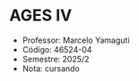 # AGES IV

-  Professor: Marcelo Yamaguti
-  Código: 46524-04
-  Semestre: 2025/2
-  Nota: cursando
